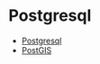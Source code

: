 # Postgresql

- [Postgresql](https://www.postgresql.org/docs/current/index.html)
- [PostGIS](https://postgis.net/docs/manual-3.4/)